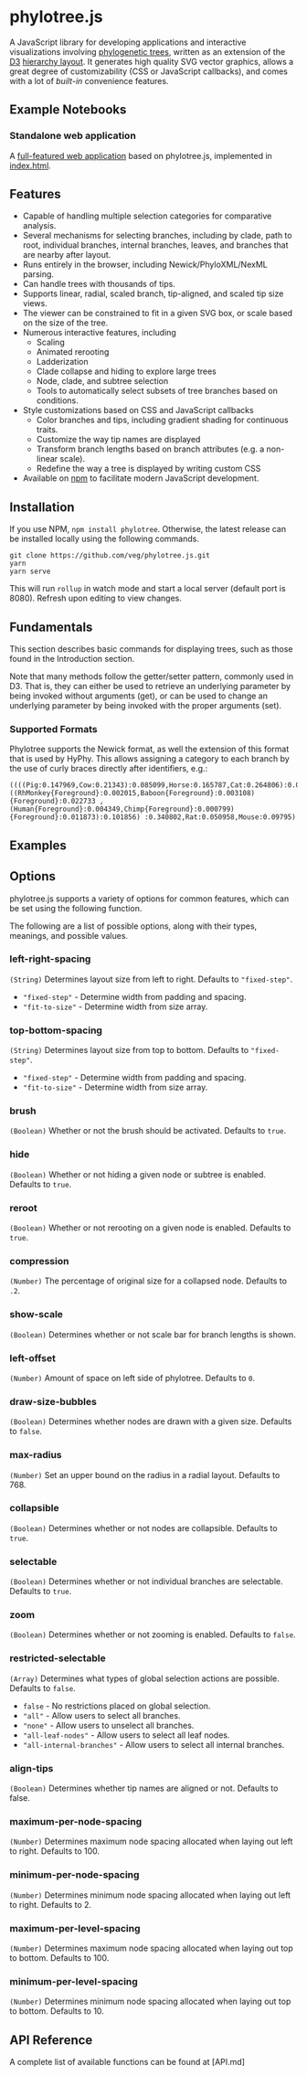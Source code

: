 # phylotree.js

A JavaScript library for developing applications and interactive visualizations involving [phylogenetic trees](https://en.wikipedia.org/wiki/Phylogenetic_tree), written as an extension of the [D3](http://d3js.org) [hierarchy layout](https://github.com/d3/d3-3.x-api-reference/blob/master/Hierarchy-Layout.md). It generates high quality SVG vector graphics, allows a great degree of customizability (CSS or JavaScript callbacks), and comes with a lot of *built-in* convenience features. 

## Example Notebooks


### Standalone web application

A [full-featured web application](http://veg.github.io/phylotree.js/index.html) based on phylotree.js, implemented in [index.html](index.html).

## Features

* Capable of handling multiple selection categories for comparative analysis.
* Several mechanisms for selecting branches, including by clade, path to root, individual branches, internal branches, leaves, and branches that are nearby after layout.
* Runs entirely in the browser, including Newick/PhyloXML/NexML parsing. 
* Can handle trees with thousands of tips.
* Supports linear, radial, scaled branch, tip-aligned, and scaled tip size views.
* The viewer can be constrained to fit in a given SVG box, or scale based on the size of the tree.
* Numerous interactive features, including
   * Scaling 
   * Animated rerooting
   * Ladderization
   * Clade collapse and hiding to explore large trees
   * Node, clade, and subtree selection
   * Tools to automatically select subsets of tree branches based on conditions.
* Style customizations based on CSS and JavaScript callbacks
   * Color branches and tips, including gradient shading for continuous traits. 
   * Customize the way tip names are displayed
   * Transform branch lengths based on branch attributes (e.g. a non-linear scale).
   * Redefine the way a tree is displayed by writing custom CSS
* Available on [npm](https://www.npmjs.com/package/phylotree) to facilitate modern JavaScript development.

## Installation

If you use NPM, `npm install phylotree`. Otherwise, the latest release can be
installed locally using the following commands.

```
git clone https://github.com/veg/phylotree.js.git
yarn
yarn serve
```

This will run `rollup` in watch mode and start a local server (default port is 8080). Refresh upon editing to view changes.

## Fundamentals

This section describes basic commands for displaying trees, such as those found
in the Introduction section.

Note that many methods follow the getter/setter pattern, commonly used in D3.
That is, they can either be used to retrieve an underlying parameter by being
invoked without arguments (get), or can be used to change an underlying
parameter by being invoked with the proper arguments (set).

### Supported Formats
Phylotree supports the Newick format, as well the extension of this format that
is used by HyPhy. This allows assigning a category to each branch by the use of
curly braces directly after identifiers, e.g.:

```
((((Pig:0.147969,Cow:0.21343):0.085099,Horse:0.165787,Cat:0.264806):0.058611, ((RhMonkey{Foreground}:0.002015,Baboon{Foreground}:0.003108){Foreground}:0.022733 ,(Human{Foreground}:0.004349,Chimp{Foreground}:0.000799){Foreground}:0.011873):0.101856) :0.340802,Rat:0.050958,Mouse:0.09795)
```

## Examples

## Options

phylotree.js supports a variety of options for common features, which can be set using
the following function.

The following are a list of possible options, along with their types, meanings, and possible values.

### left-right-spacing
  `(String)` Determines layout size from left to right. Defaults to ``"fixed-step"``.

  * ``"fixed-step"`` - Determine width from padding and spacing.
  * ``"fit-to-size"`` - Determine width from size array.

### top-bottom-spacing
  `(String)` Determines layout size from top to bottom. Defaults to ``"fixed-step"``.

  * ``"fixed-step"`` - Determine width from padding and spacing.
  * ``"fit-to-size"`` - Determine width from size array.

### brush
  `(Boolean)` Whether or not the brush should be activated. Defaults to ``true``.

### hide
  `(Boolean)` Whether or not hiding a given node or subtree is enabled. Defaults to ``true``.

### reroot
  `(Boolean)` Whether or not rerooting on a given node is enabled. Defaults to ``true``.

### compression
  `(Number)` The percentage of original size for a collapsed node. Defaults to ``.2``.

### show-scale
  `(Boolean)` Determines whether or not scale bar for branch lengths is shown.

### left-offset
  `(Number)` Amount of space on left side of phylotree. Defaults to ``0``.

### draw-size-bubbles
  `(Boolean)` Determines whether nodes are drawn with a given size. Defaults to ``false``.

### max-radius
  `(Number)` Set an upper bound on the radius in a radial layout. Defaults to 768.

### collapsible
  `(Boolean)` Determines whether or not nodes are collapsible. Defaults to ``true``.

### selectable
  `(Boolean)` Determines whether or not individual branches are selectable. Defaults to ``true``.

### zoom
  `(Boolean)` Determines whether or not zooming is enabled. Defaults to ``false``.

### restricted-selectable
  `(Array)` Determines what types of global selection actions are possible. Defaults to ``false``.

  * ``false`` - No restrictions placed on global selection.
  * ``"all"`` - Allow users to select all branches.
  * ``"none"`` - Allow users to unselect all branches.
  * ``"all-leaf-nodes"`` - Allow users to select all leaf nodes.
  * ``"all-internal-branches"`` - Allow users to select all internal branches.

### align-tips
  `(Boolean)` Determines whether tip names are aligned or not. Defaults to false.

### maximum-per-node-spacing
  `(Number)` Determines maximum node spacing allocated when laying out left to right. Defaults to 100.

### minimum-per-node-spacing
  `(Number)` Determines minimum node spacing allocated when laying out left to right. Defaults to 2.

### maximum-per-level-spacing
  `(Number)` Determines maximum node spacing allocated when laying out top to bottom. Defaults to 100.

### minimum-per-level-spacing
  `(Number)` Determines minimum node spacing allocated when laying out top to bottom. Defaults to 10.

## API Reference
A complete list of available functions can be found at [API.md]

